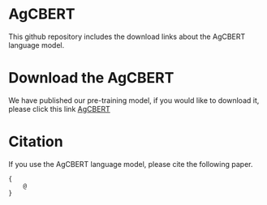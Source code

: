 # AgCBERT
This github repository includes the download links about the AgCBERT language model.

# Download the AgCBERT
We have published our pre-training model, if you would like to download it, please click this link [AgCBERT](https://pan.baidu.com/s/1Dsfo2QMEAmWq-IHB7twPow?pwd=1qzw)

# Citation
If you use the AgCBERT language model, please cite the following paper.
```
{
    @
}
```
